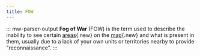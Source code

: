 ```yaml
---
title: FOW
---
```


::: mw-parser-output
**Fog of War** (FOW) is the term used to describe the inability to see
certain
[areas](/wiki/index.php?title=Areas&action=edit&redlink=1 "Areas (page does not exist)"){.new}
on the
[map](/wiki/index.php?title=Map&action=edit&redlink=1 "Map (page does not exist)"){.new}
and what is present in them, usually due to a lack of your own units or
territories nearby to provide \"reconnaissance\".
:::
